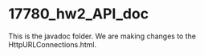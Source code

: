 # 17780_hw2_API_doc
This is the javadoc folder. We are making changes to the HttpURLConnections.html.
